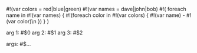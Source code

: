 #!(var colors = red|blue|green)
#!(var names = dave|john|bob)
#!(
	foreach name in #!(var names) {
		#!(foreach color in #!(var colors) {
			#!(var name) - #!(var color)\n
		})
	}
)

arg 1: #$0
arg 2: #$1
arg 3: #$2

args: #$...
